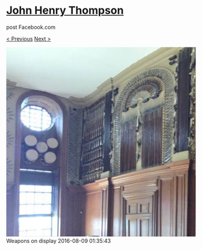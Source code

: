 # [John Henry Thompson](../README.md)
post Facebook.com

[< Previous](2016-08-09-3.md) [Next >](2016-08-09-5.md)

[![](../media/2016-08-09/Timeline-Photos-Weapons-on-display.jpg)](../README.md)
Weapons on display
2016-08-09 01:35:43